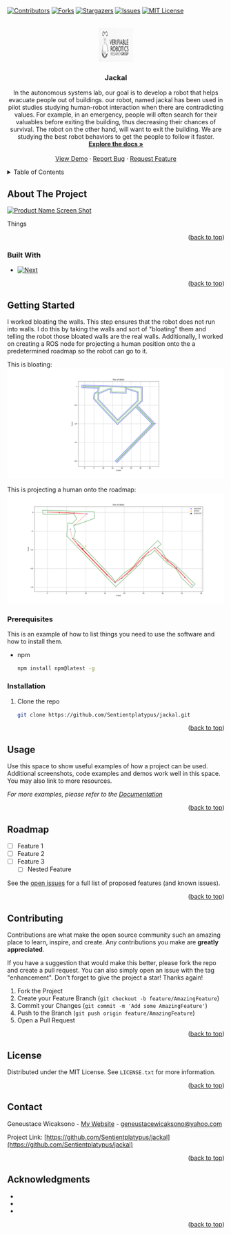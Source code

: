 <!-- Improved compatibility of back to top link: See: https://github.com/othneildrew/Best-README-Template/pull/73 -->
<a name="readme-top"></a>
<!--
*** Thanks for checking out the Best-README-Template. If you have a suggestion
*** that would make this better, please fork the repo and create a pull request
*** or simply open an issue with the tag "enhancement".
*** Don't forget to give the project a star!
*** Thanks again! Now go create something AMAZING! :D
-->



<!-- PROJECT SHIELDS -->
<!--
*** I'm using markdown "reference style" links for readability.
*** Reference links are enclosed in brackets [ ] instead of parentheses ( ).
*** See the bottom of this document for the declaration of the reference variables
*** for contributors-url, forks-url, etc. This is an optional, concise syntax you may use.
*** https://www.markdownguide.org/basic-syntax/#reference-style-links
-->
[![Contributors][contributors-shield]][contributors-url]
[![Forks][forks-shield]][forks-url]
[![Stargazers][stars-shield]][stars-url]
[![Issues][issues-shield]][issues-url]
[![MIT License][license-shield]][license-url]


<!-- PROJECT LOGO -->
<br />
<div align="center">
  <a href="https://github.com/Sentientplatypus/jackal">
    <img src="logo.png" alt="Logo" width="80" height="80">
  </a>

<h3 align="center">Jackal</h3>

  <p align="center">
    In the autonomous systems lab, our goal is to develop a robot that helps evacuate people out of buildings. our robot, named jackal has been used in pilot studies studying human-robot interaction when there are contradicting values. For example, in an emergency, people will often search for their valuables before exiting the building, thus decreasing their chances of survival. The robot on the other hand, will want to exit the building. We are studying the best robot behaviors to get the people to follow it faster. 
    <br /> 
    <a href="https://github.com/Sentientplatypus/jackal"><strong>Explore the docs »</strong></a>
    <br />
    <br />
    <a href="https://github.com/Sentientplatypus/jackal">View Demo</a>
    ·
    <a href="https://github.com/Sentientplatypus/jackal/issues">Report Bug</a>
    ·
    <a href="https://github.com/Sentientplatypus/jackal/issues">Request Feature</a>
  </p>
</div>



<!-- TABLE OF CONTENTS -->
<details>
  <summary>Table of Contents</summary>
  <ol>
    <li>
      <a href="#about-the-project">About The Project</a>
      <ul>
        <li><a href="#built-with">Built With</a></li>
      </ul>
    </li>
    <li>
      <a href="#getting-started">Getting Started</a>
      <ul>
        <li><a href="#prerequisites">Prerequisites</a></li>
        <li><a href="#installation">Installation</a></li>
      </ul>
    </li>
    <li><a href="#usage">Usage</a></li>
    <li><a href="#roadmap">Roadmap</a></li>
    <li><a href="#contributing">Contributing</a></li>
    <li><a href="#license">License</a></li>
    <li><a href="#contact">Contact</a></li>
    <li><a href="#acknowledgments">Acknowledgments</a></li>
  </ol>
</details>



<!-- ABOUT THE PROJECT -->
## About The Project

[![Product Name Screen Shot][product-screenshot]](https://example.com)

Things

<p align="right">(<a href="#readme-top">back to top</a>)</p>



### Built With

* [![Next][python]][python-url]

<p align="right">(<a href="#readme-top">back to top</a>)</p>



<!-- GETTING STARTED -->
## Getting Started

I worked bloating the walls. This step ensures that the robot does not run into walls. I do this by taking the walls and sort of "bloating" them and telling the robot those bloated walls are the real walls. Additionally, I worked on creating a ROS node for projecting a human position onto the a predetermined roadmap so the robot can go to it.

This is bloating:
![Bloating](bloating_walls/Figure_1.png)

This is projecting a human onto the roadmap:
![projecting](human_roadmap/Figure_1.png)

### Prerequisites

This is an example of how to list things you need to use the software and how to install them.
* npm
  ```sh
  npm install npm@latest -g
  ```

### Installation


1. Clone the repo
   ```sh
   git clone https://github.com/Sentientplatypus/jackal.git
   ```


<p align="right">(<a href="#readme-top">back to top</a>)</p>



<!-- USAGE EXAMPLES -->
## Usage

Use this space to show useful examples of how a project can be used. Additional screenshots, code examples and demos work well in this space. You may also link to more resources.

_For more examples, please refer to the [Documentation](https://example.com)_

<p align="right">(<a href="#readme-top">back to top</a>)</p>



<!-- ROADMAP -->
## Roadmap

- [ ] Feature 1
- [ ] Feature 2
- [ ] Feature 3
    - [ ] Nested Feature

See the [open issues](https://github.com/Sentientplatypus/jackal/issues) for a full list of proposed features (and known issues).

<p align="right">(<a href="#readme-top">back to top</a>)</p>



<!-- CONTRIBUTING -->
## Contributing

Contributions are what make the open source community such an amazing place to learn, inspire, and create. Any contributions you make are **greatly appreciated**.

If you have a suggestion that would make this better, please fork the repo and create a pull request. You can also simply open an issue with the tag "enhancement".
Don't forget to give the project a star! Thanks again!

1. Fork the Project
2. Create your Feature Branch (`git checkout -b feature/AmazingFeature`)
3. Commit your Changes (`git commit -m 'Add some AmazingFeature'`)
4. Push to the Branch (`git push origin feature/AmazingFeature`)
5. Open a Pull Request

<p align="right">(<a href="#readme-top">back to top</a>)</p>



<!-- LICENSE -->
## License

Distributed under the MIT License. See `LICENSE.txt` for more information.

<p align="right">(<a href="#readme-top">back to top</a>)</p>



<!-- CONTACT -->
## Contact

Geneustace Wicaksono - [My Website](https://genewica.herokuapp.com) - geneustacewicaksono@yahoo.com

Project Link: [https://github.com/Sentientplatypus/jackal](https://github.com/Sentientplatypus/jackal)

<p align="right">(<a href="#readme-top">back to top</a>)</p>



<!-- ACKNOWLEDGMENTS -->
## Acknowledgments

* []()
* []()
* []()

<p align="right">(<a href="#readme-top">back to top</a>)</p>



<!-- MARKDOWN LINKS & IMAGES -->
<!-- https://www.markdownguide.org/basic-syntax/#reference-style-links -->
[contributors-shield]: https://img.shields.io/github/contributors/Sentientplatypus/jackal.svg?style=for-the-badge
[contributors-url]: https://github.com/Sentientplatypus/jackal/graphs/contributors
[forks-shield]: https://img.shields.io/github/forks/Sentientplatypus/jackal.svg?style=for-the-badge
[forks-url]: https://github.com/Sentientplatypus/jackal/network/members
[stars-shield]: https://img.shields.io/github/stars/Sentientplatypus/jackal.svg?style=for-the-badge
[stars-url]: https://github.com/Sentientplatypus/jackal/stargazers
[issues-shield]: https://img.shields.io/github/issues/Sentientplatypus/jackal.svg?style=for-the-badge
[issues-url]: https://github.com/Sentientplatypus/jackal/issues
[license-shield]: https://img.shields.io/github/license/Sentientplatypus/jackal.svg?style=for-the-badge
[license-url]: https://github.com/Sentientplatypus/jackal/blob/master/LICENSE.txt
[linkedin-shield]: https://img.shields.io/badge/-LinkedIn-black.svg?style=for-the-badge&logo=linkedin&colorB=555
[linkedin-url]: https://linkedin.com/in/linkedin_username
[product-screenshot]: images/screenshot.png
[python]: https://img.shields.io/badge/Python-3776AB?style=for-the-badge&logo=python&logoColor=white
[python-url]: https://python.com
